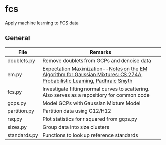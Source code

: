 # fcs
Apply machine learning to FCS data

## General

| File  | Remarks |
|---------------|--------------------------------------------|
| doublets.py |Remove doublets from GCPs and denoise data|
| em.py | Expectation Maximization--[Notes on the EM Algorithm for Gaussian Mixtures: CS 274A, Probabilistic Learning, Padhraic Smyth ](https://www.ics.uci.edu/~smyth/courses/cs274/notes/EMnotes.pdf)|
| fcs.py | Investigate fitting normal curves to scattering. Also serves as a repositiory for common code |
| gcps.py | Model GCPs with Gaussian Mixture Model |
|partition.py|Partition data using G12/H12|
| rsq.py | Plot statistics for r squared from gcps.py|
| sizes.py | Group data into size clusters|
| standards.py | Functions to look up reference standards |
